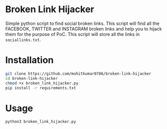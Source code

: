 # Broken Link Hijacker

Simple python script to find social broken links. This script will find all the FACEBOOK, TWITTER and INSTAGRAM broken links and help you to hijack them for the purpose of PoC. This script will store all the links in `sociallinks.txt`.

# Installation

```bash
git clone https://github.com/mohitkumar0786/broken-link-hijacker
cd broken-link-hijacker
chmod +x broken_link_hijacker.py
pip install -r requirements.txt
```

# Usage
```bash
python3 broken_link_hijacker.py
```